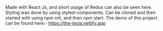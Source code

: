 Made with React Js, and short usage of Redux can also be seen here. Styling was done by using styled-components. Can be cloned and then started with using npm init, and then npm start.
The demo of this project can be found here:- https://the-tesla.netlify.app
